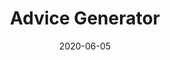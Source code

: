 ---
title: Advice Generator
projectLink: https://advicegen.sznm.dev
repoLink: https://github.com/sozonome/advice-generator-svelte
description: Advice generator built using Svelte, powered by Advice Slip JSON API.
date: "2020-06-05"
appStoreLink:
playStoreLink:
---